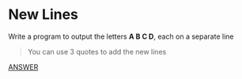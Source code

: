 # New Lines

Write a program to output the letters **A B C D**, each on a separate line

> You can use 3 quotes to add the new lines

[ANSWER](/Answers/00006-%20New%20Lines.py)
